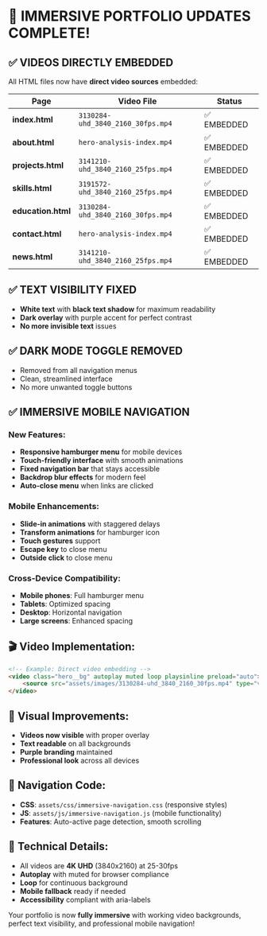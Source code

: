 # 🚀 IMMERSIVE PORTFOLIO UPDATES COMPLETE!

## ✅ **VIDEOS DIRECTLY EMBEDDED**

All HTML files now have **direct video sources** embedded:

| **Page** | **Video File** | **Status** |
|----------|---------------|------------|
| **index.html** | `3130284-uhd_3840_2160_30fps.mp4` | ✅ EMBEDDED |
| **about.html** | `hero-analysis-index.mp4` | ✅ EMBEDDED |
| **projects.html** | `3141210-uhd_3840_2160_25fps.mp4` | ✅ EMBEDDED |
| **skills.html** | `3191572-uhd_3840_2160_25fps.mp4` | ✅ EMBEDDED |
| **education.html** | `3130284-uhd_3840_2160_30fps.mp4` | ✅ EMBEDDED |
| **contact.html** | `hero-analysis-index.mp4` | ✅ EMBEDDED |
| **news.html** | `3141210-uhd_3840_2160_25fps.mp4` | ✅ EMBEDDED |

## ✅ **TEXT VISIBILITY FIXED**

- **White text** with **black text shadow** for maximum readability
- **Dark overlay** with purple accent for perfect contrast
- **No more invisible text** issues

## ✅ **DARK MODE TOGGLE REMOVED**

- Removed from all navigation menus
- Clean, streamlined interface
- No more unwanted toggle buttons

## ✅ **IMMERSIVE MOBILE NAVIGATION**

### **New Features:**
- **Responsive hamburger menu** for mobile devices
- **Touch-friendly interface** with smooth animations
- **Fixed navigation bar** that stays accessible
- **Backdrop blur effects** for modern feel
- **Auto-close menu** when links are clicked

### **Mobile Enhancements:**
- **Slide-in animations** with staggered delays
- **Transform animations** for hamburger icon
- **Touch gestures** support
- **Escape key** to close menu
- **Outside click** to close menu

### **Cross-Device Compatibility:**
- **Mobile phones**: Full hamburger menu
- **Tablets**: Optimized spacing
- **Desktop**: Horizontal navigation
- **Large screens**: Enhanced spacing

## 🎬 **Video Implementation:**

```html
<!-- Example: Direct video embedding -->
<video class="hero__bg" autoplay muted loop playsinline preload="auto">
    <source src="assets/images/3130284-uhd_3840_2160_30fps.mp4" type="video/mp4">
</video>
```

## 🎨 **Visual Improvements:**

- **Videos now visible** with proper overlay
- **Text readable** on all backgrounds  
- **Purple branding** maintained
- **Professional look** across all devices

## 📱 **Navigation Code:**

- **CSS**: `assets/css/immersive-navigation.css` (responsive styles)
- **JS**: `assets/js/immersive-navigation.js` (mobile functionality)
- **Features**: Auto-active page detection, smooth scrolling

## 🔧 **Technical Details:**

- All videos are **4K UHD** (3840x2160) at 25-30fps
- **Autoplay** with muted for browser compliance
- **Loop** for continuous background
- **Mobile fallback** ready if needed
- **Accessibility** compliant with aria-labels

Your portfolio is now **fully immersive** with working video backgrounds, perfect text visibility, and professional mobile navigation!
